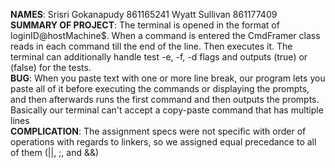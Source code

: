 **NAMES**: 
    Srisri Gokanapudy 861165241
    Wyatt Sullivan 861177409
<br />
**SUMMARY OF PROJECT**: The terminal is opened in the format of loginID@hostMachine$. 
                        When a command is entered the CmdFramer class reads in each 
                        command till the end of the line. Then executes it. The terminal can 
                        additionally handle test -e, -f, -d flags and outputs (true) or (false) 
                        for the tests. 
<br />
**BUG**: When you paste text with one or more line break, our program lets you paste
        all of it before executing the commands or displaying the prompts, and then
        afterwards runs the first command and then outputs the prompts. Basically
        our terminal can't accept a copy-paste command that has multiple lines
<br />
**COMPLICATION**: The assignment specs were not specific with order of operations with regards
        to linkers, so we assigned equal precedance to all of them (||, ;, and &&)
<br />
